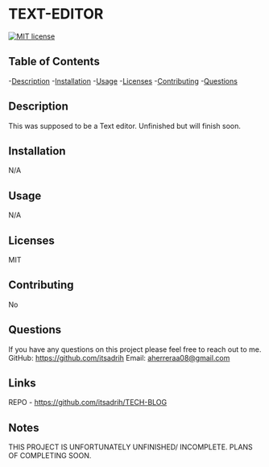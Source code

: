 # TEXT-EDITOR





 [![MIT license](https://img.shields.io/badge/License-MIT-blue.svg)](http://lbesson.mit-license.org/)



## Table of Contents

-[Description](#description)
-[Installation](#installation)
-[Usage](#usage)
-[Licenses](#licenses)
-[Contributing](#contributing)
-[Questions](#questions)


## Description

This was supposed to be a Text editor. Unfinished but will finish soon.


## Installation
N/A


## Usage
N/A


## Licenses
MIT

## Contributing
No

## Questions
If you have any questions on this project please feel free to reach out to me.
GitHub: https://github.com/itsadrih 
Email: aherreraa08@gmail.com

## Links 
REPO - https://github.com/itsadrih/TECH-BLOG

## Notes
THIS PROJECT IS UNFORTUNATELY UNFINISHED/ INCOMPLETE. PLANS OF COMPLETING SOON.


